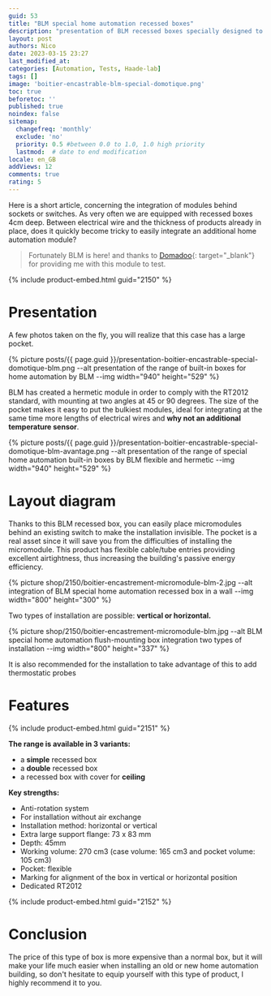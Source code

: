 ```yaml
---
guid: 53
title: "BLM special home automation recessed boxes"
description: "presentation of BLM recessed boxes specially designed to integrate home automation modules in old or new homes"
layout: post
authors: Nico
date: 2023-03-15 23:27
last_modified_at: 
categories: [Automation, Tests, Haade-lab]
tags: []
image: 'boitier-encastrable-blm-special-domotique.png'
toc: true
beforetoc: ''
published: true
noindex: false
sitemap:
  changefreq: 'monthly'
  exclude: 'no'
  priority: 0.5 #between 0.0 to 1.0, 1.0 high priority
  lastmod:  # date to end modification
locale: en_GB
addViews: 12
comments: true
rating: 5
---
```

Here is a short article, concerning the integration of modules behind sockets or switches. As very often we are equipped with recessed boxes 4cm deep. Between electrical wire and the thickness of products already in place, does it quickly become tricky to easily integrate an additional home automation module?

> Fortunately BLM is here! and thanks to [Domadoo](https://www.domadoo.fr/fr/?domid=39){: target="_blank"} for providing me with this module to test.

{% include product-embed.html guid="2150" %}

# Presentation

A few photos taken on the fly, you will realize that this case has a large pocket.

{% picture posts/{{ page.guid }}/presentation-boitier-encastrable-special-domotique-blm.png --alt presentation of the range of built-in boxes for home automation by BLM --img width="940" height="529" %}

BLM has created a hermetic module in order to comply with the RT2012 standard, with mounting at two angles at 45 or 90 degrees. The size of the pocket makes it easy to put the bulkiest modules, ideal for integrating at the same time more lengths of electrical wires and **why not an additional temperature sensor**.

{% picture posts/{{ page.guid }}/presentation-boitier-encastrable-special-domotique-blm-avantage.png --alt presentation of the range of special home automation built-in boxes by BLM flexible and hermetic --img width="940" height="529" %}

# Layout diagram

Thanks to this BLM recessed box, you can easily place micromodules behind an existing switch to make the installation invisible. The pocket is a real asset since it will save you from the difficulties of installing the micromodule. This product has flexible cable/tube entries providing excellent airtightness, thus increasing the building's passive energy efficiency.

{% picture shop/2150/boitier-encastrement-micromodule-blm-2.jpg --alt integration of BLM special home automation recessed box in a wall --img width="800" height="300" %}

Two types of installation are possible: **vertical or horizontal.** 

{% picture shop/2150/boitier-encastrement-micromodule-blm.jpg --alt BLM special home automation flush-mounting box integration two types of installation --img width="800" height="337" %}

It is also recommended for the installation to take advantage of this to add thermostatic probes

# Features

{% include product-embed.html guid="2151" %}

**The range is available in 3 variants:**

- a **simple** recessed box
- a **double** recessed box
- a recessed box with cover for **ceiling**

**Key strengths:**

- Anti-rotation system
- For installation without air exchange
- Installation method: horizontal or vertical
- Extra large support flange: 73 x 83 mm
- Depth: 45mm
- Working volume: 270 cm3 (case volume: 165 cm3 and pocket volume: 105 cm3)
- Pocket: flexible
- Marking for alignment of the box in vertical or horizontal position
- Dedicated RT2012

{% include product-embed.html guid="2152" %}

# Conclusion

The price of this type of box is more expensive than a normal box, but it will make your life much easier when installing an old or new home automation building, so don't hesitate to equip yourself with this type of product, I highly recommend it to you.

